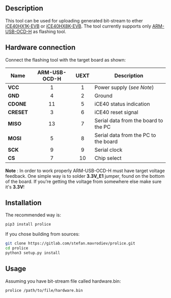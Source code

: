 ## Description

This tool can be used for uploading generated bit-stream to ether
[iCE40HX1K-EVB] or [iCE40HX8K-EVB]. The tool currently supports only
[ARM-USB-OCD-H] as flashing tool.

## Hardware connection

Connect the flashing tool with the target board as shown:

| Name         | ARM-USB-OCD-H | UEXT | Description  |
| ------------ |:------------: | :--: | ------------ |
| **VCC**      | 1             | 1    | Power supply (*see Note*)|
| **GND**      | 4             | 2    | Ground       |
| **CDONE**    | 11            | 5    | iCE40 status indication |
| **CRESET**   | 3             | 6    | iCE40 reset signal |
| **MISO**     | 13            | 7    | Serial data from the board to the PC |
| **MOSI**     | 5             | 8    | Serial data from the PC to the board |
| **SCK**      | 9             | 9    | Serial clock |
| **CS**       | 7             | 10   | Chip select |

**Note** : In order to work properly ARM-USB-OCD-H must have target voltage
feedback. One simple way is to solder **3.3V_E1** jumper, found on the bottom
of the board. If you're getting the voltage from somewhere else make sure
it's **3.3V**!

## Installation

The recommended way is:

```sh
pip3 install prolice
```

If you chose building from sources:

```sh
git clone https://gitlab.com/stefan.mavrodiev/prolice.git
cd prolice
python3 setup.py install
```

## Usage

Assuming you have bit-stream file called hardware.bin:

```sh
prolice /path/to/file/hardware.bin
```


[iCE40HX1K-EVB]: https://www.olimex.com/Products/FPGA/iCE40/iCE40HX1K-EVB/
[iCE40HX8K-EVB]: https://www.olimex.com/Products/FPGA/iCE40/iCE40HX8K-EVB/
[ARM-USB-OCD-H]: https://www.olimex.com/Products/ARM/JTAG/ARM-USB-OCD-H/
